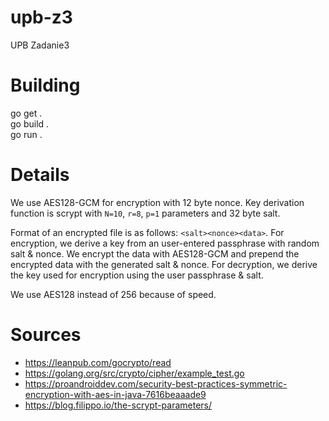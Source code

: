 # upb-z3
UPB Zadanie3

# Building
go get .  
go build .  
go run .  

# Details

We use AES128-GCM for encryption with 12 byte nonce. Key derivation function is scrypt with `N=10`, `r=8`, `p=1` parameters and 32 byte salt.    

Format of an encrypted file is as follows: `<salt><nonce><data>`. For encryption, we derive a key from an user-entered passphrase with random salt & nonce. We encrypt the data with AES128-GCM and prepend the encrypted data with the generated salt & nonce. For decryption, we derive the key used for encryption using the user passphrase & salt.

We use AES128 instead of 256 because of speed.

# Sources

- https://leanpub.com/gocrypto/read
- https://golang.org/src/crypto/cipher/example_test.go
- https://proandroiddev.com/security-best-practices-symmetric-encryption-with-aes-in-java-7616beaaade9
- https://blog.filippo.io/the-scrypt-parameters/
